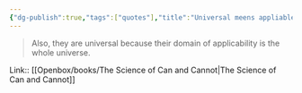 ```yaml
---
{"dg-publish":true,"tags":["quotes"],"title":"Universal meens appliable to whole universe","date":"2021-09-28T19:11:00+03:00","modified_at":"2022-07-04T20:39:24+03:00","alias":"Universal meens appliable to whole universe","dg-path":"/quotes/202109281911.md","permalink":"/quotes/202109281911/","dgPassFrontmatter":true}
---
```



> Also, they are universal because their domain of applicability is the whole universe. 

Link:: [[Openbox/books/The Science of Can and Cannot\|The Science of Can and Cannot]]
